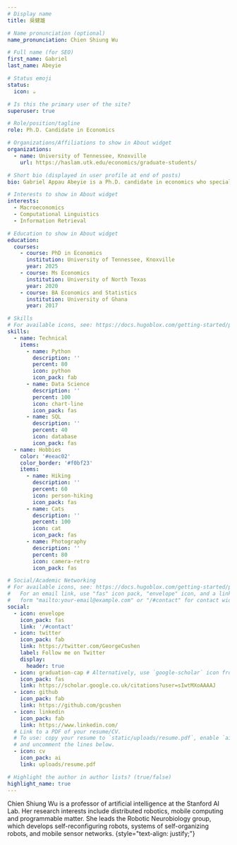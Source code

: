 ```yaml
---
# Display name
title: 吳健雄

# Name pronunciation (optional)
name_pronunciation: Chien Shiung Wu

# Full name (for SEO)
first_name: Gabriel
last_name: Abeyie

# Status emoji
status:
  icon: ☕️

# Is this the primary user of the site?
superuser: true

# Role/position/tagline
role: Ph.D. Candidate in Economics

# Organizations/Affiliations to show in About widget
organizations:
  - name: University of Tennessee, Knoxville
    url: https://haslam.utk.edu/economics/graduate-students/

# Short bio (displayed in user profile at end of posts)
bio: Gabriel Appau Abeyie is a Ph.D. candidate in economics who specializes in using text data to forecast and analyze macroeconomic variables through advanced machine learning and natural language processing techniques. He also explores various macroeconomic methods for policy analysis and forecasting purposes. Beyond his research endeavors, Gabriel has taught courses in statistics, macroeconomics and applied econometrics. He holds a bachelor’s degree in economics and statistics from the University of Ghana and a master’s degree in economics and decision science from the University of North Texas. In his free time, Gabriel enjoys watching sports, specifically soccer and basketball. He also enjoys playing ping-pong and cherishing moments with family and friends.

# Interests to show in About widget
interests:
  - Macroeconomics
  - Computational Linguistics
  - Information Retrieval

# Education to show in About widget
education:
  courses:
    - course: PhD in Economics
      institution: University of Tennessee, Knoxville
      year: 2025
    - course: Ms Economics
      institution: University of North Texas
      year: 2020
    - course: BA Economics and Statistics
      institution: University of Ghana
      year: 2017

# Skills
# For available icons, see: https://docs.hugoblox.com/getting-started/page-builder/#icons
skills:
  - name: Technical
    items:
      - name: Python
        description: ''
        percent: 80
        icon: python
        icon_pack: fab
      - name: Data Science
        description: ''
        percent: 100
        icon: chart-line
        icon_pack: fas
      - name: SQL
        description: ''
        percent: 40
        icon: database
        icon_pack: fas
  - name: Hobbies
    color: '#eeac02'
    color_border: '#f0bf23'
    items:
      - name: Hiking
        description: ''
        percent: 60
        icon: person-hiking
        icon_pack: fas
      - name: Cats
        description: ''
        percent: 100
        icon: cat
        icon_pack: fas
      - name: Photography
        description: ''
        percent: 80
        icon: camera-retro
        icon_pack: fas

# Social/Academic Networking
# For available icons, see: https://docs.hugoblox.com/getting-started/page-builder/#icons
#   For an email link, use "fas" icon pack, "envelope" icon, and a link in the
#   form "mailto:your-email@example.com" or "/#contact" for contact widget.
social:
  - icon: envelope
    icon_pack: fas
    link: '/#contact'
  - icon: twitter
    icon_pack: fab
    link: https://twitter.com/GeorgeCushen
    label: Follow me on Twitter
    display:
      header: true
  - icon: graduation-cap # Alternatively, use `google-scholar` icon from `ai` icon pack
    icon_pack: fas
    link: https://scholar.google.co.uk/citations?user=sIwtMXoAAAAJ
  - icon: github
    icon_pack: fab
    link: https://github.com/gcushen
  - icon: linkedin
    icon_pack: fab
    link: https://www.linkedin.com/
  # Link to a PDF of your resume/CV.
  # To use: copy your resume to `static/uploads/resume.pdf`, enable `ai` icons in `params.yaml`,
  # and uncomment the lines below.
  - icon: cv
    icon_pack: ai
    link: uploads/resume.pdf

# Highlight the author in author lists? (true/false)
highlight_name: true
---
```


Chien Shiung Wu is a professor of artificial intelligence at the Stanford AI Lab. Her research interests include distributed robotics, mobile computing and programmable matter. She leads the Robotic Neurobiology group, which develops self-reconfiguring robots, systems of self-organizing robots, and mobile sensor networks.
{style="text-align: justify;"}
